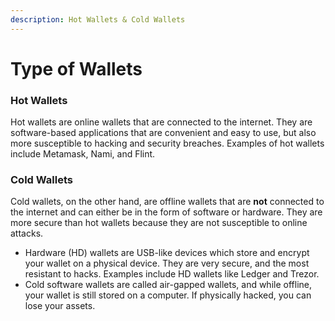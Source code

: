 ```yaml
---
description: Hot Wallets & Cold Wallets
---
```


# Type of Wallets

### Hot Wallets

Hot wallets are online wallets that are connected to the internet. They are software-based applications that are convenient and easy to use, but also more susceptible to hacking and security breaches. Examples of hot wallets include Metamask, Nami, and Flint.

### Cold Wallets

Cold wallets, on the other hand, are offline wallets that are **not** connected to the internet and can either be in the form of software or hardware. They are more secure than hot wallets because they are not susceptible to online attacks.

* Hardware (HD) wallets are USB-like devices which store and encrypt your wallet on a physical device. They are very secure, and the most resistant to hacks. Examples include HD wallets like Ledger and Trezor.
* Cold software wallets are called air-gapped wallets, and while offline, your wallet is still stored on a computer. If physically hacked, you can lose your assets.
